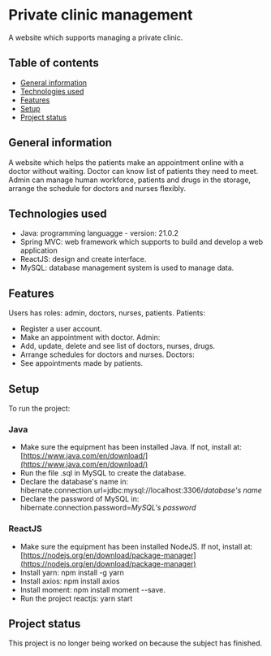# Private clinic management
A website which supports managing a private clinic.
## Table of contents
* [General information](#general-information)
* [Technologies used](#technogies-used)
* [Features](#features)
* [Setup](#Setup)
* [Project status](#project-status)
## General information
A website which helps the patients make an appointment online with a doctor without waiting. Doctor can know list of patients they need to meet. Admin can manage human workforce, patients and drugs in the storage, arrange the schedule for doctors and nurses flexibly.
## Technologies used
- Java: programming languagge - version: 21.0.2
- Spring MVC: web framework which supports to build and develop a web application
- ReactJS: design and create interface.
- MySQL: database management system is used to manage data.
## Features
Users has roles: admin, doctors, nurses, patients.
Patients:
- Register a user account.
- Make an appointment with doctor.
Admin:
- Add, update, delete and see list of doctors, nurses, drugs.
- Arrange schedules for doctors and nurses.
Doctors:
- See appointments made by patients.
## Setup
To run the project:
### Java
- Make sure the equipment has been installed Java. If not, install at: [https://www.java.com/en/download/](https://www.java.com/en/download/)
- Run the file .sql in MySQL to create the database.
- Declare the database's name in: hibernate.connection.url=jdbc:mysql://localhost:3306/_database's name_
- Declare the password of MySQL in: hibernate.connection.password=_MySQL's password_
### ReactJS
- Make sure the equipment has been installed NodeJS. If not, install at: [https://nodejs.org/en/download/package-manager](https://nodejs.org/en/download/package-manager)
- Install yarn: npm install -g yarn
- Install axios: npm install axios
- Install moment: npm install moment --save.
- Run the project reactjs: yarn start
## Project status
This project is no longer being worked on because the subject has finished.



